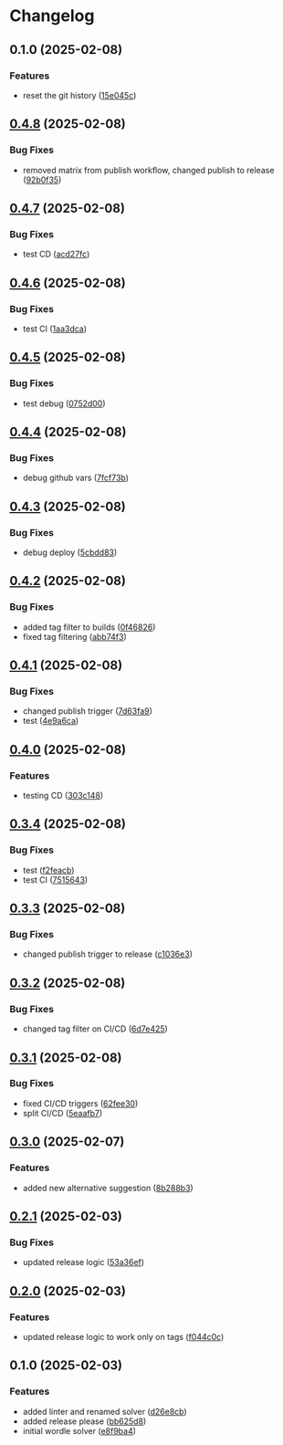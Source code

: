# Changelog

## 0.1.0 (2025-02-08)


### Features

* reset the git history ([15e045c](https://github.com/fmakdemir/fwordlesolver/commit/15e045c39d06e53d7d0eb9a8a7daa542f3427730))

## [0.4.8](https://github.com/fmakdemir/fwordlesolver/compare/v0.4.7...v0.4.8) (2025-02-08)


### Bug Fixes

* removed matrix from publish workflow, changed publish to release ([92b0f35](https://github.com/fmakdemir/fwordlesolver/commit/92b0f35b103dd7df3a5ca9a8b6f386051dec6a3c))

## [0.4.7](https://github.com/fmakdemir/fwordlesolver/compare/v0.4.6...v0.4.7) (2025-02-08)


### Bug Fixes

* test CD ([acd27fc](https://github.com/fmakdemir/fwordlesolver/commit/acd27fcbc3100ed7009c65baafe9c9637cb20229))

## [0.4.6](https://github.com/fmakdemir/fwordlesolver/compare/v0.4.5...v0.4.6) (2025-02-08)


### Bug Fixes

* test CI ([1aa3dca](https://github.com/fmakdemir/fwordlesolver/commit/1aa3dca766e510c65c433d1853cbd91351d80fb8))

## [0.4.5](https://github.com/fmakdemir/fwordlesolver/compare/v0.4.4...v0.4.5) (2025-02-08)


### Bug Fixes

* test debug ([0752d00](https://github.com/fmakdemir/fwordlesolver/commit/0752d001df5fc39c549530dc76e770a8270c4f0e))

## [0.4.4](https://github.com/fmakdemir/fwordlesolver/compare/v0.4.3...v0.4.4) (2025-02-08)


### Bug Fixes

* debug github vars ([7fcf73b](https://github.com/fmakdemir/fwordlesolver/commit/7fcf73bae2ad73b722d4edb064520311b706c28a))

## [0.4.3](https://github.com/fmakdemir/fwordlesolver/compare/v0.4.2...v0.4.3) (2025-02-08)


### Bug Fixes

* debug deploy ([5cbdd83](https://github.com/fmakdemir/fwordlesolver/commit/5cbdd832ba50082118742961322fa61db2888e40))

## [0.4.2](https://github.com/fmakdemir/fwordlesolver/compare/v0.4.1...v0.4.2) (2025-02-08)


### Bug Fixes

* added tag filter to builds ([0f46826](https://github.com/fmakdemir/fwordlesolver/commit/0f468266b6b396112fc7a836f92f60f5c7d65418))
* fixed tag filtering ([abb74f3](https://github.com/fmakdemir/fwordlesolver/commit/abb74f31f804591227fc2a8b2a8c152760d2d29a))

## [0.4.1](https://github.com/fmakdemir/fwordlesolver/compare/v0.4.0...v0.4.1) (2025-02-08)


### Bug Fixes

* changed publish trigger ([7d63fa9](https://github.com/fmakdemir/fwordlesolver/commit/7d63fa9ece17efb7627fb38b45d2bfb4c982c37b))
* test ([4e9a6ca](https://github.com/fmakdemir/fwordlesolver/commit/4e9a6cab9d8bdbab0841c4329c13fceb076e4b0f))

## [0.4.0](https://github.com/fmakdemir/fwordlesolver/compare/v0.3.4...v0.4.0) (2025-02-08)


### Features

* testing CD ([303c148](https://github.com/fmakdemir/fwordlesolver/commit/303c148fa0162a52e7be779e52c4b75b75a20a9e))

## [0.3.4](https://github.com/fmakdemir/fwordlesolver/compare/v0.3.3...v0.3.4) (2025-02-08)


### Bug Fixes

* test ([f2feacb](https://github.com/fmakdemir/fwordlesolver/commit/f2feacb855ee0c84c24973dad33864fb7989e391))
* test CI ([7515643](https://github.com/fmakdemir/fwordlesolver/commit/7515643880bcc51bb0a640f546a112fc950c8217))

## [0.3.3](https://github.com/fmakdemir/fwordlesolver/compare/v0.3.2...v0.3.3) (2025-02-08)


### Bug Fixes

* changed publish trigger to release ([c1036e3](https://github.com/fmakdemir/fwordlesolver/commit/c1036e3b5ad11b6dcd62cb0ce178ae5825458801))

## [0.3.2](https://github.com/fmakdemir/fwordlesolver/compare/v0.3.1...v0.3.2) (2025-02-08)


### Bug Fixes

* changed tag filter on CI/CD ([6d7e425](https://github.com/fmakdemir/fwordlesolver/commit/6d7e42589065a10cb4eec08b198328fb192bc13d))

## [0.3.1](https://github.com/fmakdemir/fwordlesolver/compare/v0.3.0...v0.3.1) (2025-02-08)


### Bug Fixes

* fixed CI/CD triggers ([62fee30](https://github.com/fmakdemir/fwordlesolver/commit/62fee30bad919d9ef1255a25f72833193ea17115))
* split CI/CD ([5eaafb7](https://github.com/fmakdemir/fwordlesolver/commit/5eaafb71abcc7eccff3cc67f28fbcb4075f36e9f))

## [0.3.0](https://github.com/fmakdemir/fwordlesolver/compare/v0.2.1...v0.3.0) (2025-02-07)


### Features

* added new alternative suggestion ([8b288b3](https://github.com/fmakdemir/fwordlesolver/commit/8b288b30a332ae6ba52bf6e0391112e7ca03b423))

## [0.2.1](https://github.com/fmakdemir/fwordlesolver/compare/v0.2.0...v0.2.1) (2025-02-03)


### Bug Fixes

* updated release logic ([53a36ef](https://github.com/fmakdemir/fwordlesolver/commit/53a36ef772040a43dba385791bac0eb739f15414))

## [0.2.0](https://github.com/fmakdemir/fwordlesolver/compare/v0.1.0...v0.2.0) (2025-02-03)


### Features

* updated release logic to work only on tags ([f044c0c](https://github.com/fmakdemir/fwordlesolver/commit/f044c0c181df1fb61866b66355928dc0ed29a1e1))

## 0.1.0 (2025-02-03)


### Features

* added linter and renamed solver ([d26e8cb](https://github.com/fmakdemir/fwordlesolver/commit/d26e8cbde7999cc57618efe720fba75cc60ddee5))
* added release please ([bb625d8](https://github.com/fmakdemir/fwordlesolver/commit/bb625d8c432cb5ab216180d0a10dd7721cb50a78))
* initial wordle solver ([e8f9ba4](https://github.com/fmakdemir/fwordlesolver/commit/e8f9ba46be6ee9bfbd37cf25f5f4753d5440ed95))
